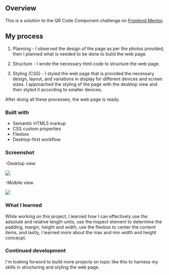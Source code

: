 ## Overview

This is a solution to the QR Code Component challenge on [Frontend Mentor](https://www.frontendmentor.io/challenges/qr-code-component-iux_sIO_H). 

## My process

1. Planning -
I observed the design of the page as per the photos provided, then I planned what is needed to be done to bulid the web page.

2. Structure -
I wrote the necessary html code to structure the web page.

3. Styling (CSS) - 
I styled the web page that is provided the necessary design, layout, and variations in display for different devices and screen sizes. I approached the styling of the page with the desktop view and then styled it according to smaller devices. 

After doing all these processes, the web page is ready.

### Built with

- Semantic HTML5 markup
- CSS custom properties
- Flexbox
- Desktop-first workflow

### Screenshot

-Desktop view

![](Screenshot/Desktop%20view.png.jpg)

-Molbile view

![](Screenshot/Mobile%20view.png.jpg)

### What I learned

While working on this project, I learned how I can effectively use the adsolute and relative length units, use the inspect element to determine the padding, margin, height and width, use the flexbox to center the content items, and lastly, I learned more about the max and min width and height concecpt. 

### Continued development

I'm looking forword to build more projects on topic like this to harness my skills in structuring and styling the web page.


